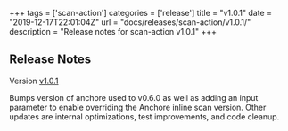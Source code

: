 +++
tags = ['scan-action']
categories = ['release']
title = "v1.0.1"
date = "2019-12-17T22:01:04Z"
url = "docs/releases/scan-action/v1.0.1/"
description = "Release notes for scan-action v1.0.1"
+++

## Release Notes

Version [v1.0.1](https://github.com/anchore/scan-action/releases/tag/v1.0.1)

Bumps version of anchore used to v0.6.0 as well as adding an input parameter to enable overriding the Anchore inline scan version. Other updates are internal optimizations, test improvements, and code cleanup.
